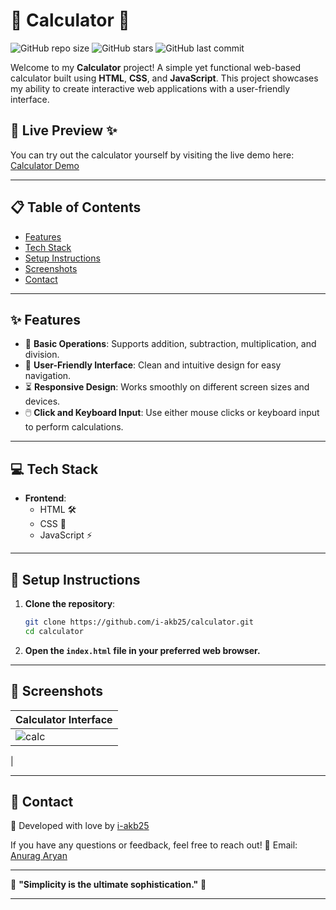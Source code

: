 # 🧮 **Calculator** 🧮 

![GitHub repo size](https://img.shields.io/github/repo-size/i-akb25/calculator?color=ff69b4&style=flat-square) ![GitHub stars](https://img.shields.io/github/stars/i-akb25/calculator?style=social) ![GitHub last commit](https://img.shields.io/github/last-commit/i-akb25/calculator?color=ff69b4&style=flat-square) 

Welcome to my **Calculator** project! A simple yet functional web-based calculator built using **HTML**, **CSS**, and **JavaScript**. This project showcases my ability to create interactive web applications with a user-friendly interface.

## 🌟 **Live Preview** ✨ 
You can try out the calculator yourself by visiting the live demo here: [Calculator Demo](https://i-akb25.github.io/calculator/)

---

## 📋 **Table of Contents**
- [Features](#features)
- [Tech Stack](#tech-stack)
- [Setup Instructions](#setup-instructions)
- [Screenshots](#screenshots)
- [Contact](#contact)

---

## ✨ **Features**
- 🔢 **Basic Operations**: Supports addition, subtraction, multiplication, and division.
- 🎨 **User-Friendly Interface**: Clean and intuitive design for easy navigation.
- ⏳ **Responsive Design**: Works smoothly on different screen sizes and devices.
- 🖱️ **Click and Keyboard Input**: Use either mouse clicks or keyboard input to perform calculations.

---

## 💻 **Tech Stack**
- **Frontend**: 
  - HTML 🛠️
  - CSS 🎨
  - JavaScript ⚡

---

## 🚀 **Setup Instructions**
1. **Clone the repository**:
   ```bash
   git clone https://github.com/i-akb25/calculator.git
   cd calculator
   ```

2. **Open the `index.html` file in your preferred web browser.**

---

## 📸 **Screenshots**
| **Calculator Interface** |
|--------------------------|
| ![calc](https://github.com/i-akb25/calc/assets/122167816/be57197a-0b2d-48f0-ad46-48cb7aacc269)
|

---

## 💬 **Contact**
💖 Developed with love by [i-akb25](https://github.com/i-akb25)

If you have any questions or feedback, feel free to reach out! 📧 Email: [Anurag Aryan](mailto:anuragaryanofficial@gmail.com)

---

🌹 **"Simplicity is the ultimate sophistication."** 🌹

---
